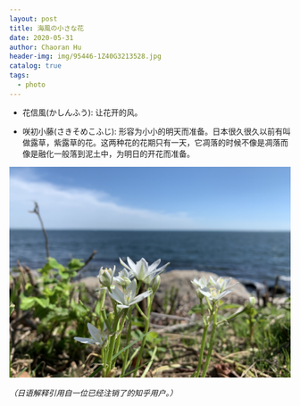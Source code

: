 ```yaml
---
layout: post
title: 海風の小さな花
date: 2020-05-31
author: Chaoran Hu
header-img: img/95446-1Z40G3213528.jpg
catalog: true
tags:
  - photo
---
```


* 花信風(かしんふう): 让花开的风。

* 咲初小藤(さきそめこふじ): 形容为小小的明天而准备。日本很久很久以前有叫做露草，紫露草的花。这两种花的花期只有一天，它凋落的时候不像是凋落而像是融化一般落到泥土中，为明日的开花而准备。

![](/photo/IMG_3009.jpg)

*（日语解释引用自一位已经注销了的知乎用户。）*
